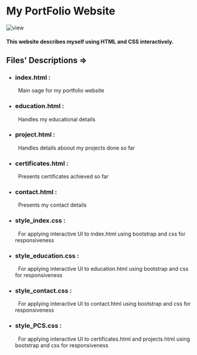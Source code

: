 # My PortFolio Website
![view](https://github.com/ghoshsubhradeep/MyPortfolio.github.io/assets/83386252/00043529-2a6d-4ffe-a164-14085591ebd3)


#### This website describes myself using HTML and CSS interactively.

## Files' Descriptions =>
- ### index.html :
  &nbsp;&nbsp;Main oage for my portfolio website
- ### education.html :
  &nbsp;&nbsp;Handles my educational details
- ### project.html :
  &nbsp;&nbsp;Handles details aboout my projects done so far
- ### certificates.html :
  &nbsp;&nbsp;Presents certificates achieved so far
- ### contact.html :
  &nbsp;&nbsp;Presents my contact details 
- ### style_index.css :
  &nbsp;&nbsp;For applying interactive UI to index.html using bootstrap and css for responsiveness
- ### style_education.css :
  &nbsp;&nbsp;For applying interactive UI to education.html using bootstrap and css for responsiveness
- ### style_contact.css :
  &nbsp;&nbsp;For applying interactive UI to contact.html using bootstrap and css for responsiveness
- ### style_PCS.css :
  &nbsp;&nbsp;For applying interactive UI to certificates.html and projects.html using bootstrap and css for responsiveness

